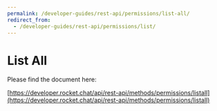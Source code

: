 ```yaml
---
permalink: /developer-guides/rest-api/permissions/list-all/
redirect_from:
  - /developer-guides/rest-api/permissions/list/
---
```


# List All

Please find the document here: 

[https://developer.rocket.chat/api/rest-api/methods/permissions/listall](https://developer.rocket.chat/api/rest-api/methods/permissions/listall)


